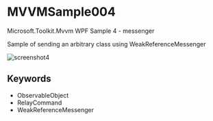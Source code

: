 # MVVMSample004
Microsoft.Toolkit.Mvvm WPF Sample 4 - messenger

Sample of sending an arbitrary class using WeakReferenceMessenger

![screenshot4](https://user-images.githubusercontent.com/81235941/115362353-68fa5980-a1fc-11eb-8cec-2ff22de56e08.png)

## Keywords

* ObservableObject
* RelayCommand
* WeakReferenceMessenger
